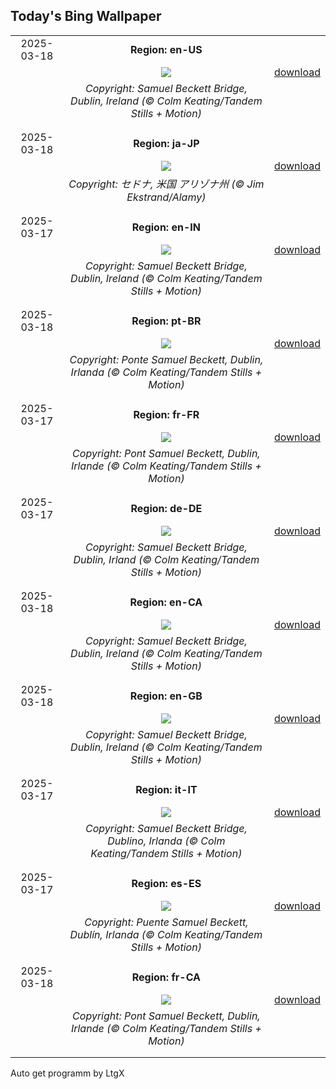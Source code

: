 ## Today's Bing Wallpaper
|      |      |      |
| :----: | :----: | :----: |
|2025-03-18|**Region: en-US**||
||![](https://www.bing.com/th?id=OHR.BeckettBridge_EN-US9511078525_UHD.jpg&pid=hp&w=1152&h=648&rs=1&c=4)| [download](https://www.bing.com/th?id=OHR.BeckettBridge_EN-US9511078525_UHD.jpg)|
||*Copyright: Samuel Beckett Bridge, Dublin, Ireland (© Colm Keating/Tandem Stills + Motion)*
||
|||
|2025-03-18|**Region: ja-JP**||
||![](https://www.bing.com/th?id=OHR.SedonaSpring_JA-JP0072901423_UHD.jpg&pid=hp&w=1152&h=648&rs=1&c=4)| [download](https://www.bing.com/th?id=OHR.SedonaSpring_JA-JP0072901423_UHD.jpg)|
||*Copyright: セドナ, 米国 アリゾナ州 (© Jim Ekstrand/Alamy)*
||
|||
|2025-03-17|**Region: en-IN**||
||![](https://www.bing.com/th?id=OHR.BeckettBridge_EN-IN6779354204_UHD.jpg&pid=hp&w=1152&h=648&rs=1&c=4)| [download](https://www.bing.com/th?id=OHR.BeckettBridge_EN-IN6779354204_UHD.jpg)|
||*Copyright: Samuel Beckett Bridge, Dublin, Ireland (© Colm Keating/Tandem Stills + Motion)*
||
|||
|2025-03-18|**Region: pt-BR**||
||![](https://www.bing.com/th?id=OHR.BeckettBridge_PT-BR3137652720_UHD.jpg&pid=hp&w=1152&h=648&rs=1&c=4)| [download](https://www.bing.com/th?id=OHR.BeckettBridge_PT-BR3137652720_UHD.jpg)|
||*Copyright: Ponte Samuel Beckett, Dublin, Irlanda (© Colm Keating/Tandem Stills + Motion)*
||
|||
|2025-03-17|**Region: fr-FR**||
||![](https://www.bing.com/th?id=OHR.BeckettBridge_FR-FR9410208549_UHD.jpg&pid=hp&w=1152&h=648&rs=1&c=4)| [download](https://www.bing.com/th?id=OHR.BeckettBridge_FR-FR9410208549_UHD.jpg)|
||*Copyright: Pont Samuel Beckett, Dublin, Irlande (© Colm Keating/Tandem Stills + Motion)*
||
|||
|2025-03-17|**Region: de-DE**||
||![](https://www.bing.com/th?id=OHR.BeckettBridge_DE-DE6303850469_UHD.jpg&pid=hp&w=1152&h=648&rs=1&c=4)| [download](https://www.bing.com/th?id=OHR.BeckettBridge_DE-DE6303850469_UHD.jpg)|
||*Copyright: Samuel Beckett Bridge, Dublin, Irland (© Colm Keating/Tandem Stills + Motion)*
||
|||
|2025-03-18|**Region: en-CA**||
||![](https://www.bing.com/th?id=OHR.BeckettBridge_EN-CA5658772029_UHD.jpg&pid=hp&w=1152&h=648&rs=1&c=4)| [download](https://www.bing.com/th?id=OHR.BeckettBridge_EN-CA5658772029_UHD.jpg)|
||*Copyright: Samuel Beckett Bridge, Dublin, Ireland (© Colm Keating/Tandem Stills + Motion)*
||
|||
|2025-03-18|**Region: en-GB**||
||![](https://www.bing.com/th?id=OHR.BeckettBridge_EN-GB2641883580_UHD.jpg&pid=hp&w=1152&h=648&rs=1&c=4)| [download](https://www.bing.com/th?id=OHR.BeckettBridge_EN-GB2641883580_UHD.jpg)|
||*Copyright: Samuel Beckett Bridge, Dublin, Ireland (© Colm Keating/Tandem Stills + Motion)*
||
|||
|2025-03-17|**Region: it-IT**||
||![](https://www.bing.com/th?id=OHR.BeckettBridge_IT-IT9734044392_UHD.jpg&pid=hp&w=1152&h=648&rs=1&c=4)| [download](https://www.bing.com/th?id=OHR.BeckettBridge_IT-IT9734044392_UHD.jpg)|
||*Copyright: Samuel Beckett Bridge, Dublino, Irlanda (© Colm Keating/Tandem Stills + Motion)*
||
|||
|2025-03-17|**Region: es-ES**||
||![](https://www.bing.com/th?id=OHR.BeckettBridge_ES-ES8163072684_UHD.jpg&pid=hp&w=1152&h=648&rs=1&c=4)| [download](https://www.bing.com/th?id=OHR.BeckettBridge_ES-ES8163072684_UHD.jpg)|
||*Copyright: Puente Samuel Beckett, Dublín, Irlanda (© Colm Keating/Tandem Stills + Motion)*
||
|||
|2025-03-18|**Region: fr-CA**||
||![](https://www.bing.com/th?id=OHR.BeckettBridge_FR-CA8387649691_UHD.jpg&pid=hp&w=1152&h=648&rs=1&c=4)| [download](https://www.bing.com/th?id=OHR.BeckettBridge_FR-CA8387649691_UHD.jpg)|
||*Copyright: Pont Samuel Beckett, Dublin, Irlande (© Colm Keating/Tandem Stills + Motion)*
||
|||

Auto get programm by LtgX

